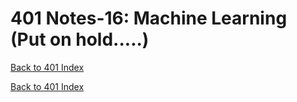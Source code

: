 # 401 Notes-16: Machine Learning (Put on hold.....) 
[Back to 401 Index](401-index.md)<br>


<!-- notes here -->


[Back to 401 Index](401-index.md)